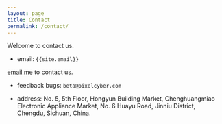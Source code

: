 ```yaml
---
layout: page
title: Contact
permalink: /contact/
---
```


Welcome to contact us.

* email: `{{site.email}}`

[email me](mailto:{{site.email}}) to contact us.

* feedback bugs: `beta@pixelcyber.com`

* address: No. 5, 5th Floor, Hongyun Building Market, Chenghuangmiao Electronic Appliance Market, No. 6 Huayu Road, Jinniu District, Chengdu, Sichuan, China.
